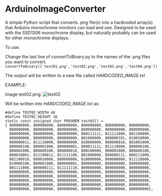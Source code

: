 # ArduinoImageConverter
A simple Python script that converts .png file(s) into a hardcoded array(s) that Arduino monochrome monitors can load and use.
Designed to be used with the SSD1306 monochrome display, but naturally probably can be used for other monochrome displays.


To use:

Change the last line of convertToBinary.py to the names of the .png files you want to convert.
`convertToBinary(['test01.png','test02.png','test03.png','test04.png'])`

The output will be written to a new file called *HARDCODED_IMAGE.txt*

EXAMPLE:

Image test02.png:  ![test02](https://user-images.githubusercontent.com/245167/115947547-59963d00-a496-11eb-9177-c7d9977d7117.png)

Will be written into *HARDCODED_IMAGE.txt* as: 
```
#define TEST02_WIDTH 48
#define TEST02_HEIGHT 16
static const unsigned char PROGMEM test02[] = 
{ B00000000, B00000000, B00000000, B00000000, B00000000, B00000000,
  B00000000, B00000000, B00000000, B00000000, B00000000, B00000000,
  B00000000, B00000000, B00000000, B00111111, B11111000, B01100000,
  B00000000, B00000000, B00000000, B01000000, B00000101, B10010000,
  B00000011, B11110000, B00000000, B10000000, B00000010, B01001000,
  B00000100, B00001000, B00000001, B00011111, B11110000, B00000100,
  B00001000, B00000100, B00000010, B00100000, B00001000, B00000100,
  B00010001, B11100011, B11111100, B01000000, B00000111, B00111000,
  B01100010, B00010000, B00000000, B10000000, B00000000, B11110000,
  B10000100, B00001000, B00000001, B00000000, B00000000, B00000000,
  B01111000, B00000111, B11111110, B00000000, B00000000, B00000000,
  B00000000, B00000000, B00000000, B00000000, B00000000, B00000000,
  B00000000, B00000000, B00000000, B00000000, B00000000, B00000000,
  B00000000, B00000000, B00000000, B00000000, B00000000, B00000000,
  B00000000, B00000000, B00000000, B00000000, B00000000, B00000000,
  B00000000, B00000000, B00000000, B00000000, B00000000, B00000000};
```
